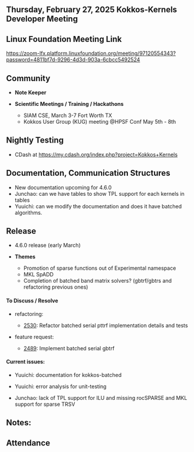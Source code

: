 ## Thursday, February 27, 2025 Kokkos-Kernels Developer Meeting


## Linux Foundation Meeting Link

https://zoom-lfx.platform.linuxfoundation.org/meeting/97120554343?password=4811bf7d-9296-4d3d-903a-6cbcc5492524

## Community

- **Note Keeper**
  
- **Scientific Meetings / Training / Hackathons**
  - SIAM CSE, March 3-7 Fort Worth TX
  - Kokkos User Group (KUG) meeting @HPSF Conf May 5th - 8th

## Nightly Testing

  - CDash at https://my.cdash.org/index.php?project=Kokkos+Kernels

## Documentation, Communication Structures

  - New documentation upcoming for 4.6.0
  - Junchao: can we have tables to show TPL support for each kernels in tables
  - Yuuichi: can we modify the documentation and does it have batched algorithms.

## Release
- 4.6.0 release (early March)
  
- **Themes**
   - Promotion of sparse functions out of Experimental namespace
   - MKL SpADD
   - Completion of batched band matrix solvers? (gbtrf/gbtrs and refactoring previous ones)

#### To Discuss / Resolve

- refactoring:
  - [2530](https://github.com/kokkos/kokkos-kernels/pull/2530): Refactor batched serial pttrf implementation details and tests

- feature request:
  - [2489](https://github.com/kokkos/kokkos-kernels/pull/2489): Implement batched serial gbtrf

#### Current issues:

- Yuuichi: documentation for kokkos-batched

- Yuuichi: error analysis for unit-testing

- Junchao: lack of TPL support for ILU and missing rocSPARSE and MKL support for sparse TRSV

## Notes:

## Attendance


